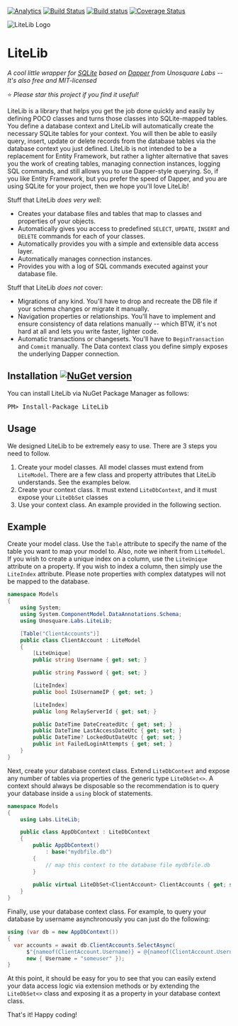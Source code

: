  [![Analytics](https://ga-beacon.appspot.com/UA-8535255-2/unosquare/litelib/)](https://github.com/igrigorik/ga-beacon)
 [![Build Status](https://travis-ci.org/unosquare/litelib.svg?branch=master)](https://travis-ci.org/unosquare/litelib)
 [![Build status](https://ci.appveyor.com/api/projects/status/iwk94ol34b7y5411?svg=true)](https://ci.appveyor.com/project/geoperez/litelib)
 [![Coverage Status](https://coveralls.io/repos/github/unosquare/litelib/badge.svg?branch=master)](https://coveralls.io/github/unosquare/litelib?branch=master)

<img src="https://raw.githubusercontent.com/unosquare/litelib/master/litelib-logo.png" alt="LiteLib Logo" />

# LiteLib

_A cool little wrapper for [SQLite](https://www.sqlite.org/) based on [Dapper](https://github.com/StackExchange/Dapper) from Unosquare Labs -- It's also free and MIT-licensed_

:star: *Please star this project if you find it useful!* 

LiteLib is a library that helps you get the job done quickly and easily by defining POCO classes and turns those classes into SQLite-mapped tables. You define a database context and LiteLib will automatically create the necessary SQLite tables for your context. You will then be able to easily query, insert, update or delete records from the database tables via the database context you just defined. LiteLib is not intended to be a replacement for Entity Framework, but rather a lighter alternative that saves you the work of creating tables, managing connection instances, logging SQL commands, and still allows you to use Dapper-style querying. So, if you like Entity Framework, but you prefer the speed of Dapper, and you are using SQLite for your project, then we hope you'll love LiteLib!

Stuff that LiteLib *does very well*:
- Creates your database files and tables that map to classes and properties of your objects.
- Automatically gives you access to predefined `SELECT`, `UPDATE`, `INSERT` and `DELETE` commands for each of your classes.
- Automatically provides you with a simple and extensible data access layer.
- Automatically manages connection instances.
- Provides you with a log of SQL commands executed against your database file.

Stuff that LiteLib *does not* cover:
- Migrations of any kind. You'll have to drop and recreate the DB file if your schema changes or migrate it manually.
- Navigation properties or relationships. You'll have to implement and ensure consistency of data relations manually -- which BTW, it's not hard at all and lets you write faster, lighter code.
- Automatic transactions or changesets. You'll have to `BeginTransaction` and `Commit` manually. The Data context class you define simply exposes the underlying Dapper connection.

## Installation [![NuGet version](https://badge.fury.io/nu/litelib.svg)](https://badge.fury.io/nu/litelib)

You can install LiteLib via NuGet Package Manager as follows:

<pre>
PM> Install-Package LiteLib
</pre>

## Usage

We designed LiteLib to be extremely easy to use. There are 3 steps you need to follow.

1. Create your model classes. All model classes must extend from `LiteModel`. There are a few class and property attributes that LiteLib understands. See the examples below.
2. Create your context class. It must extend `LiteDbContext`, and it must expose your `LiteDbSet` classes
3. Use your context class. An example provided in the following section.

## Example

Create your model class. Use the `Table` attribute to specify the name of the table you want to map your model to. Also, note we inherit from `LiteModel`. If you wish to create a unique index on a column, use the `LiteUnique` attribute on a property. If you wish to index a column, then simply use the `LiteIndex` attribute. Please note properties with complex datatypes will not be mapped to the database.

```cs
namespace Models
{
    using System;
    using System.ComponentModel.DataAnnotations.Schema;
    using Unosquare.Labs.LiteLib;

    [Table("ClientAccounts")]
    public class ClientAccount : LiteModel
    {
        [LiteUnique]
        public string Username { get; set; }

        public string Password { get; set; }

        [LiteIndex]
        public bool IsUsernameIP { get; set; }

        [LiteIndex]
        public long RelayServerId { get; set; }

        public DateTime DateCreatedUtc { get; set; }
        public DateTime LastAccessDateUtc { get; set; }
        public DateTime? LockedOutDateUtc { get; set; }
        public int FailedLoginAttempts { get; set; }
    }
}
```

Next, create your database context class. Extend `LiteDbContext` and expose any number of tables via properties of the generic type `LiteDbSet<>`. A context should always be disposable so the recommendation is to query your database inside a `using` block of statements.

```cs
namespace Models
{
    using Labs.LiteLib;

    public class AppDbContext : LiteDbContext
    {
        public AppDbContext()
            : base("mydbfile.db")
        {
            // map this context to the database file mydbfile.db
        }
        
        public virtual LiteDbSet<ClientAccount> ClientAccounts { get; set; }
    }
}
```

Finally, use your database context class. For example, to query your database by username asynchronously you can just do the following:

```cs
using (var db = new AppDbContext())
{
  var accounts = await db.ClientAccounts.SelectAsync(
      $"{nameof(ClientAccount.Username)} = @{nameof(ClientAccount.Username)}", 
      new { Username = "someuser" });
}
```

At this point, it should be easy for you to see that you can easily extend your data access logic via extension methods or by extending the `LiteDbSet<>` class and exposing it as a property in your database context class.

That's it! Happy coding!
